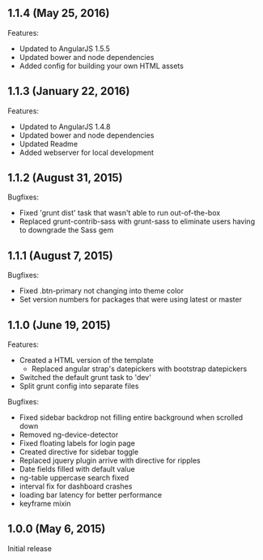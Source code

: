 ## 1.1.4 (May 25, 2016)

Features:

  - Updated to AngularJS 1.5.5
  - Updated bower and node dependencies
  - Added config for building your own HTML assets

## 1.1.3 (January 22, 2016)

Features:

  - Updated to AngularJS 1.4.8
  - Updated bower and node dependencies
  - Updated Readme
  - Added webserver for local development

## 1.1.2 (August 31, 2015)

Bugfixes:

  - Fixed 'grunt dist' task that wasn't able to run out-of-the-box
  - Replaced grunt-contrib-sass with grunt-sass to eliminate users having to downgrade the Sass gem

## 1.1.1 (August 7, 2015)

Bugfixes:

  - Fixed .btn-primary not changing into theme color
  - Set version numbers for packages that were using latest or master

## 1.1.0 (June 19, 2015)

Features:

  - Created a HTML version of the template
    - Replaced angular strap's datepickers with bootstrap datepickers
  - Switched the default grunt task to 'dev'
  - Split grunt config into separate files

Bugfixes:

  - Fixed sidebar backdrop not filling entire background when scrolled down
  - Removed ng-device-detector
  - Fixed floating labels for login page
  - Created directive for sidebar toggle
  - Replaced jquery plugin arrive with directive for ripples
  - Date fields filled with default value
  - ng-table uppercase search fixed
  - interval fix for dashboard crashes
  - loading bar latency for better performance
  - keyframe mixin

## 1.0.0 (May 6, 2015)

Initial release
